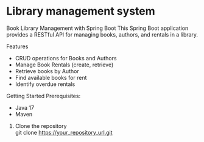 # Library management system
Book Library Management with Spring Boot
This Spring Boot application provides a RESTful API for managing books, authors, and rentals in a library.

Features
- CRUD operations for Books and Authors
- Manage Book Rentals (create, retrieve)
- Retrieve books by Author
- Find available books for rent
- Identify overdue rentals

Getting Started
Prerequisites:
- Java 17
- Maven

1. Clone the repository<br>
git clone https://your_repository_url.git
